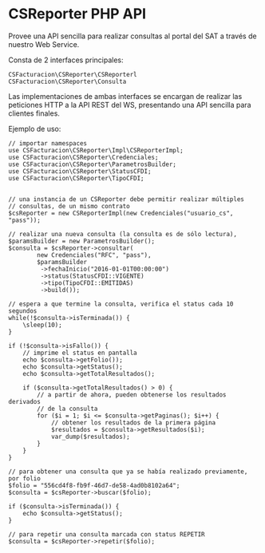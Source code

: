 # CSReporter PHP API

Provee una API sencilla para realizar consultas al portal del SAT a través
de nuestro Web Service.

Consta de 2 interfaces principales:

    CSFacturacion\CSReporter\CSReporterl
    CSFacturacion\CSReporter\Consulta

Las implementaciones de ambas interfaces se encargan de realizar las peticiones
HTTP a la API REST del WS, presentando una API sencilla para clientes finales.

Ejemplo de uso:

    // importar namespaces
    use CSFacturacion\CSReporter\Impl\CSReporterImpl;
    use CSFacturacion\CSReporter\Credenciales;
    use CSFacturacion\CSReporter\ParametrosBuilder;
    use CSFacturacion\CSReporter\StatusCFDI;
    use CSFacturacion\CSReporter\TipoCFDI;
    

    // una instancia de un CSReporter debe permitir realizar múltiples
    // consultas, de un mismo contrato
    $csReporter = new CSReporterImpl(new Credenciales("usuario_cs", "pass"));

    // realizar una nueva consulta (la consulta es de sólo lectura),
    $paramsBuilder = new ParametrosBuilder();
    $consulta = $csReporter->consultar(
            new Credenciales("RFC", "pass"),
            $paramsBuilder 
             ->fechaInicio("2016-01-01T00:00:00")
             ->status(StatusCFDI::VIGENTE)
             ->tipo(TipoCFDI::EMITIDAS)
             ->build());

    // espera a que termine la consulta, verifica el status cada 10 segundos
    while(!$consulta->isTerminada()) {
        \sleep(10);
    }

    if (!$consulta->isFallo()) {
        // imprime el status en pantalla
        echo $consulta->getFolio());
        echo $consulta->getStatus();
        echo $consulta->getTotalResultados();

        if ($consulta->getTotalResultados() > 0) {
            // a partir de ahora, pueden obtenerse los resultados derivados
            // de la consulta
            for ($i = 1; $i <= $consulta->getPaginas(); $i++) {
                // obtener los resultados de la primera página
                $resultados = $consulta->getResultados($i);
                var_dump($resultados);
            }
        }
    }

    // para obtener una consulta que ya se había realizado previamente, por folio
    $folio = "556cd4f8-fb9f-46d7-de58-4ad0b8102a64";
    $consulta = $csReporter->buscar($folio);

    if ($consulta->isTerminada()) {
        echo $consulta->getStatus();
    }

    // para repetir una consulta marcada con status REPETIR
    $consulta = $csReporter->repetir($folio);
    
